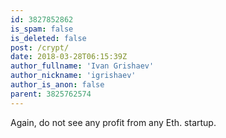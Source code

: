 ```yaml
---
id: 3827852862
is_spam: false
is_deleted: false
post: /crypt/
date: 2018-03-28T06:15:39Z
author_fullname: 'Ivan Grishaev'
author_nickname: 'igrishaev'
author_is_anon: false
parent: 3825762574
---
```


<p>Again, do not see any profit from any Eth. startup.</p>
